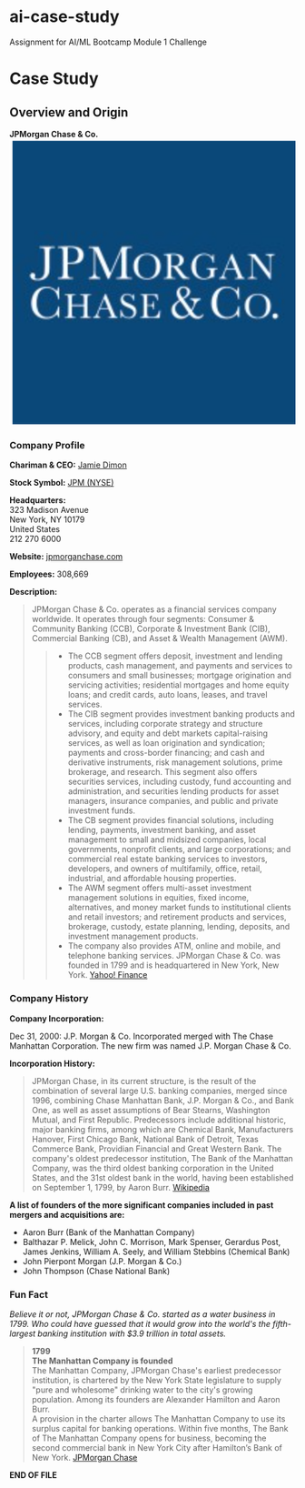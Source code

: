 # ai-case-study
Assignment for AI/ML Bootcamp Module 1 Challenge
# Case Study

## Overview and Origin

**JPMorgan Chase & Co.**  
![JPM logo](JPM_logo.png)

### Company Profile

**Chariman & CEO:** [Jamie Dimon](https://www.jpmorganchase.com/about/our-leadership/jamie-dimon)

**Stock Symbol:** [JPM (NYSE)](https://finance.yahoo.com/quote/JPM?p=JPM)

**Headquarters:**  
   323 Madison Avenue    
   New York, NY 10179    
   United States  
   212 270 6000  

**Website:** [jpmorganchase.com](https://www.jpmorganchase.com)

**Employees:**   308,669

**Description:**

> JPMorgan Chase & Co. operates as a financial services company worldwide. It operates through four segments: Consumer & Community Banking (CCB), Corporate & Investment Bank (CIB), Commercial Banking (CB), and Asset & Wealth Management (AWM).
>> - The CCB segment offers deposit, investment and lending products, cash management, and payments and services to consumers and small businesses; mortgage origination and servicing activities; residential mortgages and home equity loans; and credit cards, auto loans, leases, and travel services.
>> - The CIB segment provides investment banking products and services, including corporate strategy and structure advisory, and equity and debt markets capital-raising services, as well as loan origination and syndication; payments and cross-border financing; and cash and derivative instruments, risk management solutions, prime brokerage, and research. This segment also offers securities services, including custody, fund accounting and administration, and securities lending products for asset managers, insurance companies, and public and private investment funds.
>> - The CB segment provides financial solutions, including lending, payments, investment banking, and asset management to small and midsized companies, local governments, nonprofit clients, and large corporations; and commercial real estate banking services to investors, developers, and owners of multifamily, office, retail, industrial, and affordable housing properties.
>> - The AWM segment offers multi-asset investment management solutions in equities, fixed income, alternatives, and money market funds to institutional clients and retail investors; and retirement products and services, brokerage, custody, estate planning, lending, deposits, and investment management products.
>> - The company also provides ATM, online and mobile, and telephone banking services. JPMorgan Chase & Co. was founded in 1799 and is headquartered in New York, New York. [Yahoo! Finance](https://finance.yahoo.com/quote/JPM/profile?p=JPM)

### Company History

**Company Incorporation:**

Dec 31, 2000:    J.P. Morgan & Co. Incorporated merged with The Chase Manhattan Corporation. The new firm was named J.P. Morgan Chase & Co.

**Incorporation History:**
>JPMorgan Chase, in its current structure, is the result of the combination of several large U.S. banking companies, merged since 1996, combining Chase Manhattan Bank, J.P. Morgan & Co., and Bank One, as well as asset assumptions of Bear Stearns, Washington Mutual, and First Republic. Predecessors include additional historic, major banking firms, among which are Chemical Bank, Manufacturers Hanover, First Chicago Bank, National Bank of Detroit, Texas Commerce Bank, Providian Financial and Great Western Bank. The company's oldest predecessor institution, The Bank of the Manhattan Company, was the third oldest banking corporation in the United States, and the 31st oldest bank in the world, having been established on September 1, 1799, by Aaron Burr. [Wikipedia](https://en.wikipedia.org/wiki/JPMorgan_Chase)

**A list of founders of the more significant companies included in past mergers and acquisitions are:**
- Aaron Burr (Bank of the Manhattan Company)
- Balthazar P. Melick, John C. Morrison, Mark Spenser, Gerardus Post, James Jenkins, William A. Seely, and William Stebbins (Chemical Bank)
- John Pierpont Morgan (J.P. Morgan & Co.)
- John Thompson (Chase National Bank)

### Fun Fact
*Believe it or not, JPMorgan Chase & Co. started as a water business in 1799.  Who could have guessed that it would grow into the world's the fifth-largest banking institution with $3.9 trillion in total assets.* 

> **1799**  
> **The Manhattan Company is founded**  
> The Manhattan Company, JPMorgan Chase's earliest predecessor institution, is chartered by the New York State legislature to supply "pure and wholesome" drinking water to the city's growing population.  Among its founders are Alexander Hamilton and Aaron Burr.  
> A provision in the charter allows The Manhattan Company to use its surplus capital for banking operations.  Within five months, The Bank of The Manhattan Company opens for business, becoming the second commercial bank in New York City after Hamilton’s Bank of New York. [JPMorgan Chase](https://www.jpmorganchase.com/about/our-history)

**END OF FILE**